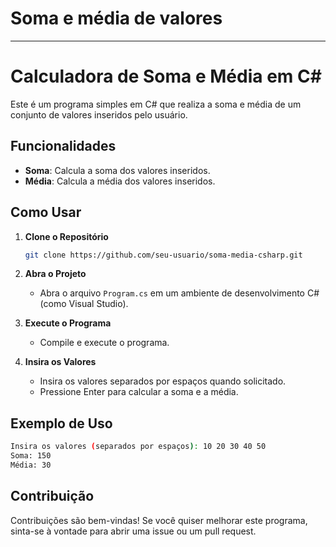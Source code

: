 # Soma e média de valores

---

# Calculadora de Soma e Média em C#

Este é um programa simples em C# que realiza a soma e média de um conjunto de valores inseridos pelo usuário.

## Funcionalidades

- **Soma**: Calcula a soma dos valores inseridos.
- **Média**: Calcula a média dos valores inseridos.

## Como Usar

1. **Clone o Repositório**
   ```bash
   git clone https://github.com/seu-usuario/soma-media-csharp.git
   ```

2. **Abra o Projeto**
   - Abra o arquivo `Program.cs` em um ambiente de desenvolvimento C# (como Visual Studio).

3. **Execute o Programa**
   - Compile e execute o programa.

4. **Insira os Valores**
   - Insira os valores separados por espaços quando solicitado.
   - Pressione Enter para calcular a soma e a média.

## Exemplo de Uso

```bash
Insira os valores (separados por espaços): 10 20 30 40 50
Soma: 150
Média: 30
```

## Contribuição

Contribuições são bem-vindas! Se você quiser melhorar este programa, sinta-se à vontade para abrir uma issue ou um pull request.


